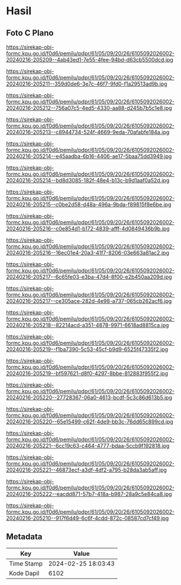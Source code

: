 # Hasil

## Foto C Plano

https://sirekap-obj-formc.kpu.go.id/f0d6/pemilu/pdpr/61/05/09/20/26/6105092026002-20240216-205209--4ab43ed1-7e55-4fee-94bd-d63cb5500dcd.jpg

https://sirekap-obj-formc.kpu.go.id/f0d6/pemilu/pdpr/61/05/09/20/26/6105092026002-20240216-205211--359d0de6-3e7c-46f7-9fd0-f1a29513ad9b.jpg

https://sirekap-obj-formc.kpu.go.id/f0d6/pemilu/pdpr/61/05/09/20/26/6105092026002-20240216-205212--756a07c5-4ed5-4330-aa88-d245b7b5c1e8.jpg

https://sirekap-obj-formc.kpu.go.id/f0d6/pemilu/pdpr/61/05/09/20/26/6105092026002-20240216-205213--c8944734-524f-4669-9eda-70afabfe184a.jpg

https://sirekap-obj-formc.kpu.go.id/f0d6/pemilu/pdpr/61/05/09/20/26/6105092026002-20240216-205214--e45aadba-6b16-4406-ae17-5baa75dd3949.jpg

https://sirekap-obj-formc.kpu.go.id/f0d6/pemilu/pdpr/61/05/09/20/26/6105092026002-20240216-205214--bd8d3085-182f-48e4-b13c-b9d1aaf0a52d.jpg

https://sirekap-obj-formc.kpu.go.id/f0d6/pemilu/pdpr/61/05/09/20/26/6105092026002-20240216-205215--c0be2d58-d48a-496a-9bda-f89815f8e6be.jpg

https://sirekap-obj-formc.kpu.go.id/f0d6/pemilu/pdpr/61/05/09/20/26/6105092026002-20240216-205216--c0e854d1-b172-4839-afff-4d0849436b9b.jpg

https://sirekap-obj-formc.kpu.go.id/f0d6/pemilu/pdpr/61/05/09/20/26/6105092026002-20240216-205216--16ec01e4-20a3-41f7-8206-03e663a81ac2.jpg

https://sirekap-obj-formc.kpu.go.id/f0d6/pemilu/pdpr/61/05/09/20/26/6105092026002-20240216-205217--6c65fe03-e3ba-47d4-8f00-e2b450aa209d.jpg

https://sirekap-obj-formc.kpu.go.id/f0d6/pemilu/pdpr/61/05/09/20/26/6105092026002-20240216-205217--ce305ace-282d-4e98-a737-065cb262acf6.jpg

https://sirekap-obj-formc.kpu.go.id/f0d6/pemilu/pdpr/61/05/09/20/26/6105092026002-20240216-205218--82214acd-a351-4878-9971-6618ad8815ca.jpg

https://sirekap-obj-formc.kpu.go.id/f0d6/pemilu/pdpr/61/05/09/20/26/6105092026002-20240216-205219--f1ba7390-5c53-45cf-b9d9-6525f47335f2.jpg

https://sirekap-obj-formc.kpu.go.id/f0d6/pemilu/pdpr/61/05/09/20/26/6105092026002-20240216-205219--bf597621-d8f0-4297-8bbe-812883f955f2.jpg

https://sirekap-obj-formc.kpu.go.id/f0d6/pemilu/pdpr/61/05/09/20/26/6105092026002-20240216-205220--27728367-06a0-4613-bcdf-5c3c86d613b5.jpg

https://sirekap-obj-formc.kpu.go.id/f0d6/pemilu/pdpr/61/05/09/20/26/6105092026002-20240216-205220--65e15499-c62f-4de9-bb3c-76dd65c899cd.jpg

https://sirekap-obj-formc.kpu.go.id/f0d6/pemilu/pdpr/61/05/09/20/26/6105092026002-20240216-205221--6cc19c63-c464-4777-bdaa-5ccb9f192818.jpg

https://sirekap-obj-formc.kpu.go.id/f0d6/pemilu/pdpr/61/05/09/20/26/6105092026002-20240216-205221--46873ecf-a3df-4df2-a795-b28da3ab5aff.jpg

https://sirekap-obj-formc.kpu.go.id/f0d6/pemilu/pdpr/61/05/09/20/26/6105092026002-20240216-205222--eacdd871-57b7-418a-b987-28a9c5e84ca8.jpg

https://sirekap-obj-formc.kpu.go.id/f0d6/pemilu/pdpr/61/05/09/20/26/6105092026002-20240216-205210--917f6d49-6c6f-4cdd-872c-08587cd7cf49.jpg


## Metadata

| Key        | Value               |
| ---------- | ------------------- |
| Time Stamp | 2024-02-25 18:03:43 |
| Kode Dapil | 6102                |



